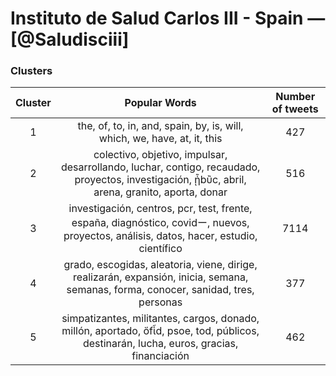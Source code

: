 # Instituto de Salud Carlos III - Spain — [@Saludisciii]

### Clusters

| **Cluster** |                      **Popular Words**                       | **Number of tweets** |
| :---------: | :----------------------------------------------------------: | :------------------: |
|      1      | the, of, to, in, and, spain, by, is, will, which, we, have, at, it, this |        427       |
|      2      | colectivo, objetivo, impulsar, desarrollando, luchar, contigo, recaudado, proyectos, investigación, ᾖbὒc, abril, arena, granito, aporta, donar |        516        |
|      3      | investigación, centros, pcr, test, frente, españa, diagnóstico, covidー, nuevos, proyectos, análisis, datos, hacer, estudio, científico |        7114       |
|      4      | grado, escogidas, aleatoria, viene, dirige, realizarán, expansión, inicia, semana, semanas, forma, conocer, sanidad, tres, personas |         377          |
|      5      | simpatizantes, militantes, cargos, donado, millón, aportado, ὄfἷd, psoe, tod, públicos, destinarán, lucha, euros, gracias, financiación |         462          |

